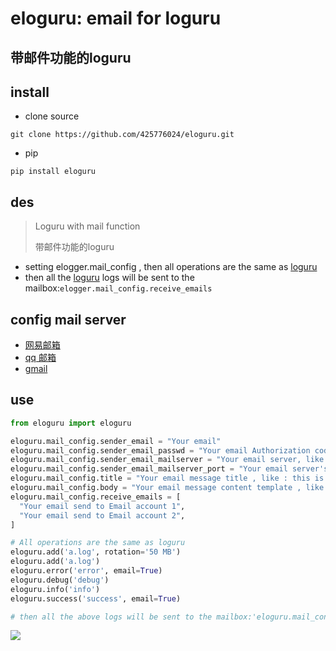 # eloguru: email for loguru

## 带邮件功能的loguru

## install

- clone source

```shell
git clone https://github.com/425776024/eloguru.git
```

- pip

```shell
pip install eloguru
```

## des

> Loguru with mail function
>
> 带邮件功能的loguru
>

- setting elogger.mail_config , then all operations are the same as [loguru](https://github.com/Delgan/loguru)
- then all the [loguru](https://github.com/Delgan/loguru) logs will be sent to the
  mailbox:`elogger.mail_config.receive_emails`

## config mail server

- [网易邮箱](http://help.mail.163.com/faqDetail.do?code=d7a5dc8471cd0c0e8b4b8f4f8e49998b374173cfe9171305fa1ce630d7f67ac2cda80145a1742516)
- [qq 邮箱](https://service.mail.qq.com/cgi-bin/help?subtype=1&&no=1001256&&id=28)
- [gmail](https://support.google.com/mail/answer/7126229?hl=zh-Hans)

## use

```python
from eloguru import eloguru

eloguru.mail_config.sender_email = "Your email"
eloguru.mail_config.sender_email_passwd = "Your email Authorization code"
eloguru.mail_config.sender_email_mailserver = "Your email server, like: smtp.163.com"
eloguru.mail_config.sender_email_mailserver_port = "Your email server's port , like : 25"
eloguru.mail_config.title = "Your email message title , like : this is a log message title"
eloguru.mail_config.body = "Your email message content template , like : <br/>#msg<br/> (#msg Will be replaced by log message)"
eloguru.mail_config.receive_emails = [
  "Your email send to Email account 1",
  "Your email send to Email account 2",
]

# All operations are the same as loguru
eloguru.add('a.log', rotation='50 MB')
eloguru.add('a.log')
eloguru.error('error', email=True)
eloguru.debug('debug')
eloguru.info('info')
eloguru.success('success', email=True)

# then all the above logs will be sent to the mailbox:'eloguru.mail_config.receive_emails'
```

![](email.jpeg)